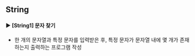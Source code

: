 ####
## String
####
#### ► [String1] 문자 찾기
- 한 개의 문자열과 특정 문자를 입력받은 후, 특정 문자가 문자열 내에 몇 개가 존재하는지 출력하는 프로그램 작성
####
